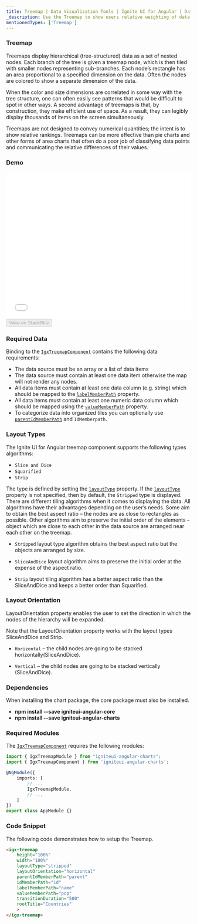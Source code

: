 ```yaml
---
title: Treemap | Data Visualization Tools | Ignite UI for Angular | Data Binding | Infragistics
_description: Use the Treemap to show users relative weighting of data points at more than one level supporting strip, squarified, and slice-and-dice algorithms.
mentionedTypes: ['Treemap']
---
```


### Treemap

Treemaps display hierarchical (tree-structured) data as a set of nested nodes. Each branch of the tree is given a treemap node, which is then tiled with smaller nodes representing sub-branches. Each node’s rectangle has an area proportional to a specified dimension on the data. Often the nodes are colored to show a separate dimension of the data.

When the color and size dimensions are correlated in some way with the tree structure, one can often easily see patterns that would be difficult to spot in other ways. A second advantage of treemaps is that, by construction, they make efficient use of space. As a result, they can legibly display thousands of items on the screen simultaneously.

Treemaps are not designed to convey numerical quantities; the intent is to show relative rankings. Treemaps can be more effective than pie charts and other forms of area charts that often do a poor job of classifying data points and communicating the relative differences of their values.

### Demo

<div class="sample-container loading" style="height: 400px">
    <iframe id="tree-map-overview-iframe" src='{environment:dvDemosBaseUrl}/charts/tree-map-overview' width="100%" height="100%" seamless frameBorder="0" onload="onXPlatSampleIframeContentLoaded(this);"></iframe>
</div>
<div>
    <button data-localize="stackblitz" disabled class="stackblitz-btn"   data-iframe-id="tree-map-overview-iframe" data-demos-base-url="{environment:dvDemosBaseUrl}">View on StackBlitz
    </button>
</div>

<div class="divider--half"></div>

### Required Data

Binding to the [`IgxTreemapComponent`]({environment:dvApiBaseUrl}/products/ignite-ui-angular/api/docs/typescript/latest/classes/igxtreemapcomponent.html) contains the following data requirements:

-   The data source must be an array or a list of data items
-   The data source must contain at least one data item otherwise the map will not render any nodes.
-   All data items must contain at least one data column (e.g. string) which should be mapped to the [`labelMemberPath`]({environment:dvApiBaseUrl}/products/ignite-ui-angular/api/docs/typescript/latest/classes/igxtreemapcomponent.html#labelmemberpath) property.
-   All data items must contain at least one numeric data column which should be mapped using the [`valueMemberPath`]({environment:dvApiBaseUrl}/products/ignite-ui-angular/api/docs/typescript/latest/classes/igxtreemapcomponent.html#valuememberpath) property.
-   To categorize data into organized tiles you can optionally use [`parentIdMemberPath`]({environment:dvApiBaseUrl}/products/ignite-ui-angular/api/docs/typescript/latest/classes/igxtreemapcomponent.html#parentidmemberpath) and `IdMemberpath`.

### Layout Types

The Ignite UI for Angular treemap component supports the following types algorithms:

-   `Slice and Dice`
-   `Squarified`
-   `Strip`

The type is defined by setting the [`layoutType`]({environment:dvApiBaseUrl}/products/ignite-ui-angular/api/docs/typescript/latest/classes/igxtreemapcomponent.html#layouttype) property. If the [`layoutType`]({environment:dvApiBaseUrl}/products/ignite-ui-angular/api/docs/typescript/latest/classes/igxtreemapcomponent.html#layouttype) property is not specified, then by default, the `Stripped` type is displayed. There are different tiling algorithms when it comes to displaying the data. All algorithms have their advantages depending on the user’s needs. Some aim to obtain the best aspect ratio – the nodes are as close to rectangles as possible. Other algorithms aim to preserve the initial order of the elements – object which are close to each other in the data source are arranged near each other on the treemap.

-   `Stripped` layout type algorithm obtains the best aspect ratio but the objects are arranged by size.

-   `SliceAndDice` layout algorithm aims to preserve the initial order at the expense of the aspect ratio.

-   `Strip` layout tiling algorithm has a better aspect ratio than the SliceAndDice and keeps a better order than Squarified.

### Layout Orientation

LayoutOrientation property enables the user to set the direction in which the nodes of the hierarchy will be expanded.

Note that the LayoutOrientation property works with the layout types SliceAndDice and Strip.

-   `Horizontal` – the child nodes are going to be stacked horizontally(SliceAndDice).

-   `Vertical` – the child nodes are going to be stacked vertically (SliceAndDice).

### Dependencies

When installing the chart package, the core package must also be installed.

-   **npm install --save igniteui-angular-core**
-   **npm install --save igniteui-angular-charts**

### Required Modules

The [`IgxTreemapComponent`]({environment:dvApiBaseUrl}/products/ignite-ui-angular/api/docs/typescript/latest/classes/igxtreemapcomponent.html) requires the following modules:

```ts
import { IgxTreemapModule } from "igniteui-angular-charts";
import { IgxTreemapComponent } from 'igniteui-angular-charts';

@NgModule({
    imports: [
        // ...
        IgxTreemapModule,
        // ...
    ]
})
export class AppModule {}
```

### Code Snippet

The following code demonstrates how to setup the Treemap.

```html
<igx-treemap
    height="100%"
    width="100%"    
    layoutType="stripped"
    layoutOrientation="horizontal"
    parentIdMemberPath="parent"
    idMemberPath="id"
    labelMemberPath="name"
    valueMemberPath="pop"
    transitionDuration="500"
    rootTitle="Countries"   
    >           
</igx-treemap>   
```

<div class="divider--half"></div>
